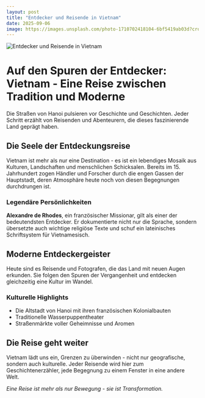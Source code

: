 ```yaml
---
layout: post
title: "Entdecker und Reisende in Vietnam"
date: 2025-09-06
image: https://images.unsplash.com/photo-1710702418104-6bf5419ab03d?crop=entropy&cs=tinysrgb&fit=max&fm=jpg&ixid=M3w3OTQ0MzZ8MHwxfHNlYXJjaHwxfHxFbnRkZWNrZXIlMjB1bmQlMjBSZWlzZW5kZSUyMFZpZXRuYW18ZW58MHwwfHx8MTc1NzEyODc3Mnww&ixlib=rb-4.1.0&q=80&w=1080
---
```


![Entdecker und Reisende in Vietnam](https://images.unsplash.com/photo-1710702418104-6bf5419ab03d?crop=entropy&cs=tinysrgb&fit=max&fm=jpg&ixid=M3w3OTQ0MzZ8MHwxfHNlYXJjaHwxfHxFbnRkZWNrZXIlMjB1bmQlMjBSZWlzZW5kZSUyMFZpZXRuYW18ZW58MHwwfHx8MTc1NzEyODc3Mnww&ixlib=rb-4.1.0&q=80&w=1080)

# Auf den Spuren der Entdecker: Vietnam - Eine Reise zwischen Tradition und Moderne

Die Straßen von Hanoi pulsieren vor Geschichte und Geschichten. Jeder Schritt erzählt von Reisenden und Abenteurern, die dieses faszinierende Land geprägt haben.

## Die Seele der Entdeckungsreise

Vietnam ist mehr als nur eine Destination - es ist ein lebendiges Mosaik aus Kulturen, Landschaften und menschlichen Schicksalen. Bereits im 15. Jahrhundert zogen Händler und Forscher durch die engen Gassen der Hauptstadt, deren Atmosphäre heute noch von diesen Begegnungen durchdrungen ist.

### Legendäre Persönlichkeiten

**Alexandre de Rhodes**, ein französischer Missionar, gilt als einer der bedeutendsten Entdecker. Er dokumentierte nicht nur die Sprache, sondern übersetzte auch wichtige religiöse Texte und schuf ein lateinisches Schriftsystem für Vietnamesisch.

## Moderne Entdeckergeister

Heute sind es Reisende und Fotografen, die das Land mit neuen Augen erkunden. Sie folgen den Spuren der Vergangenheit und entdecken gleichzeitig eine Kultur im Wandel.

### Kulturelle Highlights

- Die Altstadt von Hanoi mit ihren französischen Kolonialbauten
- Traditionelle Wasserpuppentheater
- Straßenmärkte voller Geheimnisse und Aromen

## Die Reise geht weiter

Vietnam lädt uns ein, Grenzen zu überwinden - nicht nur geografische, sondern auch kulturelle. Jeder Reisende wird hier zum Geschichtenerzähler, jede Begegnung zu einem Fenster in eine andere Welt.

*Eine Reise ist mehr als nur Bewegung - sie ist Transformation.*